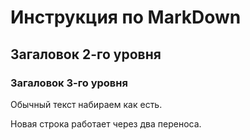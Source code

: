 # Инструкция по MarkDown

## Загаловок 2-го уровня

### Загаловок 3-го уровня

Обычный текст набираем как есть.

Новая строка работает через два переноса.